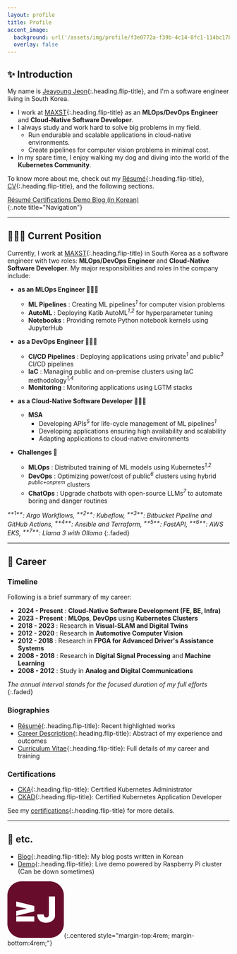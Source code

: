 ```yaml
---
layout: profile
title: Profile
accent_image: 
  background: url('/assets/img/profile/f3e0772a-f39b-4c14-8fc1-114bc1780d10.jpg') center/cover
  overlay: false
---
```



## ✨ Introduction

My name is [Jeayoung Jeon]{:.heading.flip-title}, and I'm a software engineer living in South Korea.

- I work at [MAXST]{:.heading.flip-title} as an **MLOps/DevOps Engineer** and **Cloud-Native Software Developer**.
- I always study and work hard to solve big problems in my field.
    - Run endurable and scalable applications in cloud-native environments.
    - Create pipelines for computer vision problems in minimal cost.
- In my spare time, I enjoy walking my dog and diving into the world of the **Kubernetes Community**.

To know more about me, check out my [Résumé]{:.heading.flip-title}, [CV]{:.heading.flip-title}, and the following sections.

<div class="screen-only">
  <a href="/profile/resume" class="btn btn-sm btn-primary mt1">
    <small class="icon-briefcase"></small>
    Résumé
  </a>
  <!-- <a href="/profile/cv" class="btn btn-sm btn-primary mt1">
    <small class="icon-scholar"></small>
    CV
  </a> -->
  <a href="/certifications" class="btn btn-sm btn-primary mt1">
    <small class="icon-checkmark"></small>
    Certifications
  </a>
  <a href="https://app.jyje.live" class="btn btn-sm btn-primary mt1">
    <small class="icon-wrench"></small>
    Demo
  </a>
  <a href="https://blog.jyje.live" class="btn btn-sm btn-primary mt1">
    <small class="icon-bubble"></small>
    Blog (in Korean)
  </a>
</div>
{:.note title="Navigation"}

---

## 🧑🏼‍💻 Current Position

Currently, I work at [MAXST]{:.heading.flip-title} in South Korea as a software engineer with two roles: **MLOps/DevOps Engineer** and **Cloud-Native Software Developer**. My major responsibilities and roles in the company include:

- **as an MLOps Engineer 👨🏼‍🔬**
    - <span class="emph btn-inline btn-primary">**ML Pipelines**</span> : Creating ML pipelines<sup>*1*</sup> for computer vision problems
    - <span class="emph btn-inline btn-primary">**AutoML**</span> : Deploying Katib AutoML<sup>*1,2*</sup> for hyperparameter tuning
    - <span class="emph btn-inline btn-primary">**Notebooks**</span> : Providing remote Python notebook kernels using JupyterHub

- **as a DevOps Engineer 🧑🏼‍🔧**
    - <span class="emph btn-inline btn-primary">**CI/CD Pipelines**</span> : Deploying applications using private<sup>*1*</sup> and public<sup>*3*</sup> CI/CD pipelines
    - <span class="emph btn-inline btn-primary">**IaC**</span> : Managing public and on-premise clusters using IaC methodology<sup>*1,4*</sup>
    - <span class="emph btn-inline btn-primary">**Monitoring**</span> : Monitoring applications using LGTM stacks

- **as a Cloud-Native Software Developer 🧑🏼‍💻**
    - <span class="emph btn-inline btn-primary">**MSA**</span>
        - Developing APIs<sup>*5*</sup> for life-cycle management of ML pipelines<sup>*1*</sup> 
        - Developing applications ensuring high availability and scalability
        - Adapting applications to cloud-native environments

- **Challenges 🧐**
    - <span class="emph btn-inline btn-primary">**MLOps**</span> : Distributed training of ML models using Kubernetes<sup>*1,2*</sup>
    - <span class="emph btn-inline btn-primary">**DevOps**</span> : Optimizing power/cost of public<sup>*6*</sup> clusters using hybrid <sup>*public+onprem*</sup> clusters
    - <span class="emph btn-inline btn-primary">**ChatOps**</span> : Upgrade chatbots with open-source LLMs<sup>*7*</sup> to automate boring and danger routines

<i>
  <sup>**1**</sup>: Argo Workflows,
  <sup>**2**</sup>: Kubeflow,
  <sup>**3**</sup>: Bitbucket Pipeline and GitHub Actions,
  <sup>**4**</sup>: Ansible and Terraform,
  <sup>**5**</sup>: FastAPI,
  <sup>**6**</sup>: AWS EKS,
  <sup>**7**</sup>: Llama 3 with Ollama
</i>
{:.faded}

---

## 💼 Career

### Timeline

Following is a brief summary of my career:

- <span class="emph btn-inline btn-primary">**2024 - Present**</span> : **Cloud-Native Software Development (FE, BE, Infra)**
- <span class="emph btn-inline btn-primary">**2023 - Present**</span> : **MLOps**, **DevOps** using **Kubernetes Clusters**
- <span class="emph btn-inline btn-primary">**2018 - 2023**</span> : Research in **Visual-SLAM and Digital Twins**
- <span class="emph btn-inline btn-primary">**2012 - 2020**</span> : Research in **Automotive Computer Vision**
- <span class="emph btn-inline btn-primary">**2012 - 2018**</span> : Research in **FPGA for Advanced Driver's Assistance Systems** 
- <span class="emph btn-inline btn-primary">**2008 - 2018**</span> : Research in **Digital Signal Processing** and **Machine Learning**
- <span class="emph btn-inline btn-primary">**2008 - 2012**</span> : Study in **Analog and Digital Communications**

*The annual interval stands for the focused duration of my full efforts*
{:.faded}

### Biographies

- [Résumé]{:.heading.flip-title}: Recent highlighted works
- [Career Description]{:.heading.flip-title}: Abstract of my experience and outcomes
- [Curriculum Vitae]{:.heading.flip-title}: Full details of my career and training

### Certifications

- [CKA](../certifications/cka-certified-kubernetes-administrator){:.heading.flip-title}: Certified Kubernetes Administrator
- [CKAD](../certifications/ckad-certified-kubernetes-application-developer){:.heading.flip-title}: Certified Kubernetes Application Developer

See my [certifications]{:.heading.flip-title} for more details.


---

## 📜 etc.

- [Blog]{:.heading.flip-title}: My blog posts written in Korean
- [Demo]{:.heading.flip-title}: Live demo powered by Raspberry Pi cluster (Can be down sometimes)

![Logo of this site](/assets/icons/icon-128x128.png){:.centered style="margin-top:4rem; margin-bottom:4rem;"}

[Jeayoung Jeon]: https://www.linkedin.com/in/jyje "LinkedIn Profile"
[Profile]: / "my-profile --verbose"
[Résumé]: /profile/resume "my-profile resume"
[Career Description]: /profile/cd "my-profile career"
[Curriculum Vitae]: /profile/cv "my-profile cv"
[CV]: /profile/cv "my-profile cv"
[Certifications]: ../certifications
[Works]: ../works
[Articles]: ../articles
[Blog]: https://blog.jyje.live "My blog"
[MAXST]: https://www.linkedin.com/company/maxst "LinkedIn profile of MAXST Co., Ltd."
[Demo]: https://app.jyje.live "Demo"

[Mail]: mailto:jyjeon+portfolio@outlook.com?subject=To&nbsp;Jeayoung&nbsp;Jeon